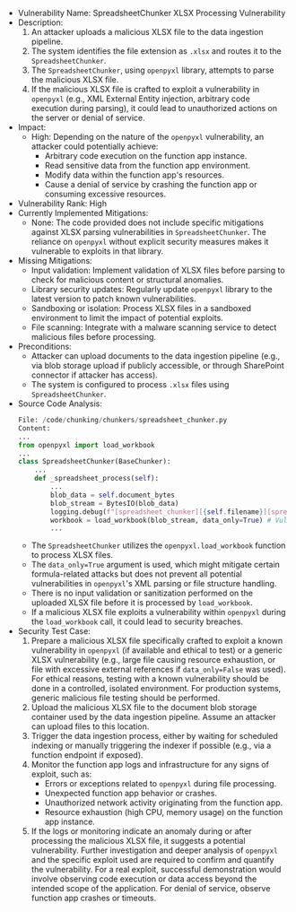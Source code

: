 - Vulnerability Name: SpreadsheetChunker XLSX Processing Vulnerability
- Description:
    1. An attacker uploads a malicious XLSX file to the data ingestion pipeline.
    2. The system identifies the file extension as `.xlsx` and routes it to the `SpreadsheetChunker`.
    3. The `SpreadsheetChunker`, using `openpyxl` library, attempts to parse the malicious XLSX file.
    4. If the malicious XLSX file is crafted to exploit a vulnerability in `openpyxl` (e.g., XML External Entity injection, arbitrary code execution during parsing), it could lead to unauthorized actions on the server or denial of service.
- Impact:
    - High: Depending on the nature of the `openpyxl` vulnerability, an attacker could potentially achieve:
        - Arbitrary code execution on the function app instance.
        - Read sensitive data from the function app environment.
        - Modify data within the function app's resources.
        - Cause a denial of service by crashing the function app or consuming excessive resources.
- Vulnerability Rank: High
- Currently Implemented Mitigations:
    - None: The code provided does not include specific mitigations against XLSX parsing vulnerabilities in `SpreadsheetChunker`. The reliance on `openpyxl` without explicit security measures makes it vulnerable to exploits in that library.
- Missing Mitigations:
    - Input validation: Implement validation of XLSX files before parsing to check for malicious content or structural anomalies.
    - Library security updates: Regularly update `openpyxl` library to the latest version to patch known vulnerabilities.
    - Sandboxing or isolation: Process XLSX files in a sandboxed environment to limit the impact of potential exploits.
    - File scanning: Integrate with a malware scanning service to detect malicious files before processing.
- Preconditions:
    - Attacker can upload documents to the data ingestion pipeline (e.g., via blob storage upload if publicly accessible, or through SharePoint connector if attacker has access).
    - The system is configured to process `.xlsx` files using `SpreadsheetChunker`.
- Source Code Analysis:
    ```python
    File: /code/chunking/chunkers/spreadsheet_chunker.py
    Content:
    ...
    from openpyxl import load_workbook
    ...
    class SpreadsheetChunker(BaseChunker):
        ...
        def _spreadsheet_process(self):
            ...
            blob_data = self.document_bytes
            blob_stream = BytesIO(blob_data)
            logging.debug(f"[spreadsheet_chunker][{self.filename}][spreadsheet_process] Starting openpyxl load_workbook.")
            workbook = load_workbook(blob_stream, data_only=True) # Vulnerable line
            ...
    ```
    - The `SpreadsheetChunker` utilizes the `openpyxl.load_workbook` function to process XLSX files.
    - The `data_only=True` argument is used, which might mitigate certain formula-related attacks but does not prevent all potential vulnerabilities in `openpyxl`'s XML parsing or file structure handling.
    - There is no input validation or sanitization performed on the uploaded XLSX file before it is processed by `load_workbook`.
    - If a malicious XLSX file exploits a vulnerability within `openpyxl` during the `load_workbook` call, it could lead to security breaches.
- Security Test Case:
    1. Prepare a malicious XLSX file specifically crafted to exploit a known vulnerability in `openpyxl` (if available and ethical to test) or a generic XLSX vulnerability (e.g., large file causing resource exhaustion, or file with excessive external references if `data_only=False` was used). For ethical reasons, testing with a known vulnerability should be done in a controlled, isolated environment. For production systems, generic malicious file testing should be performed.
    2. Upload the malicious XLSX file to the document blob storage container used by the data ingestion pipeline. Assume an attacker can upload files to this location.
    3. Trigger the data ingestion process, either by waiting for scheduled indexing or manually triggering the indexer if possible (e.g., via a function endpoint if exposed).
    4. Monitor the function app logs and infrastructure for any signs of exploit, such as:
        - Errors or exceptions related to `openpyxl` during file processing.
        - Unexpected function app behavior or crashes.
        - Unauthorized network activity originating from the function app.
        - Resource exhaustion (high CPU, memory usage) on the function app instance.
    5. If the logs or monitoring indicate an anomaly during or after processing the malicious XLSX file, it suggests a potential vulnerability. Further investigation and deeper analysis of `openpyxl` and the specific exploit used are required to confirm and quantify the vulnerability. For a real exploit, successful demonstration would involve observing code execution or data access beyond the intended scope of the application. For denial of service, observe function app crashes or timeouts.